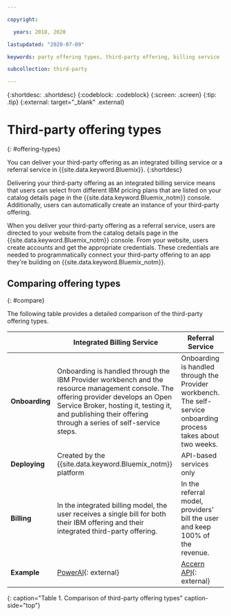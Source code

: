 ```yaml
---

copyright:

  years: 2018, 2020

lastupdated: "2020-07-09"

keywords: party offering types, third-party offering, billing service

subcollection: third-party

---
```


{:shortdesc: .shortdesc}
{:codeblock: .codeblock}
{:screen: .screen}
{:tip: .tip}
{:external: target="_blank" .external}

# Third-party offering types
{: #offering-types}

You can deliver your third-party offering as an integrated billing service or a referral service in {{site.data.keyword.Bluemix}}.
{:shortdesc}

Delivering your third-party offering as an integrated billing service means that users can select from different IBM pricing plans that are listed on your catalog details page in the {{site.data.keyword.Bluemix_notm}} console. Additionally, users can automatically create an instance of your third-party offering.

When you deliver your third-party offering as a referral service, users are directed to your website from the catalog details page in the {{site.data.keyword.Bluemix_notm}} console. From your website, users create accounts and get the appropriate credentials. These credentials are needed to programmatically connect your third-party offering to an app they're building on {{site.data.keyword.Bluemix_notm}}.

## Comparing offering types
{: #compare}

The following table provides a detailed comparison of the third-party offering types.

|  | Integrated Billing Service  | Referral Service |
|---|---|---|
| **Onboarding** | Onboarding is handled through the IBM Provider workbench and the resource management console. The offering provider develops an Open Service Broker, hosting it, testing it, and publishing their offering through a series of self-service steps. | Onboarding is handled through the Provider workbench. The self-service onboarding process takes about two weeks. |
| **Deploying** | Created by the {{site.data.keyword.Bluemix_notm}} platform | API-based services only |
| **Billing**  |  In the integrated billing model, the user receives a single bill for both their IBM offering and their integrated third-party offering. | In the referral model, providers' bill the user and keep 100% of the revenue.  |
| **Example** | [PowerAI](https://{DomainName}/catalog/services/powerai){: external} | [Accern API](https://{DomainName}/catalog/services/accern-api){: external} |
{: caption="Table 1. Comparison of third-party offering types" caption-side="top"}

